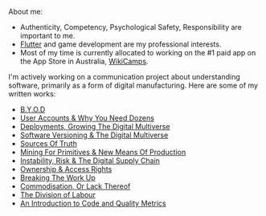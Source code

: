 About me:
- Authenticity, Competency, Psychological Safety, Responsibility are important to me.
- [Flutter](https://flutter.dev/) and game development are my professional interests.
- Most of my time is currently allocated to working on the #1 paid app on the App Store in Australia, [WikiCamps](https://apps.apple.com/au/app/wikicamps-australia/id505365608).

I'm actively working on a communication project about understanding software, primarily as a form of digital manufacturing. Here are some of my written works:
- [B.Y.O.D](https://blog.markvideon.dev/b-y-o/)
- [User Accounts & Why You Need Dozens](https://blog.markvideon.dev/user-accounts-why-you-need-dozens/)
- [Deployments, Growing The Digital Multiverse](https://blog.markvideon.dev/deployments-growing-the-digital-multiverse/)
- [Software Versioning & The Digital Multiverse](https://blog.markvideon.dev/software-versioning-the-digital-multiverse/)
- [Sources Of Truth](https://blog.markvideon.dev/sources-of-truth/)
- [Mining For Primitives & New Means Of Production](https://blog.markvideon.dev/mining-for-primitives-new-means-of-production/)
- [Instability, Risk & The Digital Supply Chain](https://blog.markvideon.dev/instability-risk-and-the-digital-supply-chain/)
- [Ownership & Access Rights](https://blog.markvideon.dev/ownership-and-access-rights/)
- [Breaking The Work Up](https://blog.markvideon.dev/breaking-the-work-up/)
- [Commodisation, Or Lack Thereof](https://blog.markvideon.dev/commoditisation-or-lack-thereof/)
- [The Division of Labour](https://blog.markvideon.dev/the-division-of-labour/)
- [An Introduction to Code and Quality Metrics](https://blog.markvideon.dev/an-introduction-to-code-and-quality-metrics/)


<!--
**markvideon/markvideon** is a ✨ _special_ ✨ repository because its `README.md` (this file) appears on your GitHub profile.

Here are some ideas to get you started:

- 🔭 I’m currently working on ...
- 🌱 I’m currently learning ...
- 👯 I’m looking to collaborate on ...
- 🤔 I’m looking for help with ...
- 💬 Ask me about ...
- 📫 How to reach me: ...
- 😄 Pronouns: ...
- ⚡ Fun fact: ...
-->
